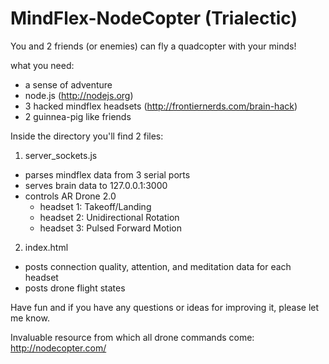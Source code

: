 MindFlex-NodeCopter (Trialectic)
===================

You and 2 friends (or enemies) can fly a quadcopter with your minds!

what you need:

* a sense of adventure
* node.js (http://nodejs.org)
* 3 hacked mindflex headsets (http://frontiernerds.com/brain-hack)
* 2 guinnea-pig like friends 

Inside the directory you'll find 2 files:

1) server_sockets.js
  * parses mindflex data from 3 serial ports
  * serves brain data to 127.0.0.1:3000
  * controls AR Drone 2.0
    * headset 1: Takeoff/Landing
    * headset 2: Unidirectional Rotation
    * headset 3: Pulsed Forward Motion
    
2) index.html
  * posts connection quality, attention, and meditation data for each headset
  * posts drone flight states
  
Have fun and if you have any questions or ideas for improving it, please let me know.


Invaluable resource from which all drone commands come: http://nodecopter.com/

